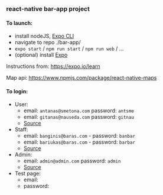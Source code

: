 ### react-native bar-app project

#### To launch:
- install nodeJS, [Expo CLI](https://reactnative.dev/docs/environment-setup)
- navigate to repo ./bar-app/
- `expo start` / `npm run start` / `npm run web` / ...
- (optional) install [Expo](https://play.google.com/store/apps/details?id=host.exp.exponent&hl=en)

Instructions from: https://expo.io/learn

Map api: https://www.npmjs.com/package/react-native-maps

#### To login:
- User:
  - email: `antanas@smetona.com` password: `antsme`
  - email: `gitanas@nauseda.com` password: `gitnau`
  - [Source](https://barappbroker20200515061143.azurewebsites.net/user)
- Staff:
  - email: `banginis@baras.com` - password: `banbar`
  - email: `bariukas@baras.com` - password: `barbar`
  - [Source](https://barappbroker20200515061143.azurewebsites.net/bar)
- Admin:
  - email: `admin@admin.com` password: `admin`
  - [Source](https://barappbroker20200515061143.azurewebsites.net/admin)
- Test page: 
  - email: ` ` 
  - password: ` `
